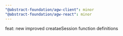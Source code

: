 ```yaml
---
"@abstract-foundation/agw-client": minor
"@abstract-foundation/agw-react": minor
---
```


feat: new improved creataeSession function definitions
